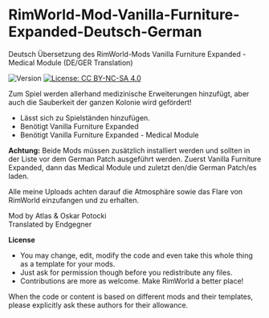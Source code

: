 # RimWorld-Mod-Vanilla-Furniture-Expanded-Deutsch-German
Deutsch Übersetzung des RimWorld-Mods Vanilla Furniture Expanded - Medical Module (DE/GER Translation)

<img src="https://camo.githubusercontent.com/1e4f97e52db576a793e373a27c2de38c026bb3f1/68747470733a2f2f696d672e736869656c64732e696f2f62616467652f52696d776f726c642d312e302d677265656e2e737667" alt="Version" data-canonical-src="https://img.shields.io/badge/Rimworld-1.0-green.svg" style="max-width:100%;"></a>
<a href="http://creativecommons.org/licenses/by-nc-sa/4.0/" rel="nofollow"><img src="https://camo.githubusercontent.com/322fefce6b2264d9ff2ad35ea5dcd4622e437b04/68747470733a2f2f696d672e736869656c64732e696f2f62616467652f4c6963656e73652d434325323042592d2d4e432d2d5341253230342e302d626c75652e737667" alt="License: CC BY-NC-SA 4.0" data-canonical-src="https://img.shields.io/badge/License-CC%20BY--NC--SA%204.0-blue.svg" style="max-width:100%;"></a>

Zum Spiel werden allerhand medizinische Erweiterungen hinzufügt, aber auch die Sauberkeit der ganzen Kolonie wird gefördert!

 - Lässt sich zu Spielständen hinzufügen.
 - Benötigt Vanilla Furniture Expanded
 - Benötigt Vanilla Furniture Expanded - Medical Module

<b>Achtung:</b> Beide Mods müssen zusätzlich installiert werden und sollten in der Liste vor dem German Patch ausgeführt werden. Zuerst Vanilla Furniture Expanded, dann das Medical Module und zuletzt den/die German Patch/es laden.

Alle meine Uploads achten darauf die Atmosphäre sowie das Flare von RimWorld einzufangen und zu erhalten.

Mod by Atlas & Oskar Potocki<br>
Translated by Endgegner<br>

<b>License</b>
- You may change, edit, modify the code and even take this whole thing as a template for your mods.
- Just ask for permission though before you redistribute any files.
- Contributions are more as welcome. Make RimWorld a better place!

When the code or content is based on different mods and their templates, please explicitly ask these authors for their allowance.
